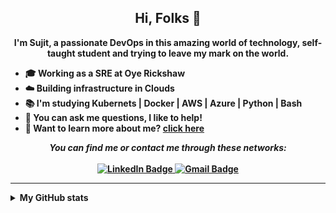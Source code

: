 
<h2 align="center">Hi, Folks 👋</h2>

<p align="center"> 
  <b>I'm Sujit, a passionate DevOps in this amazing world of technology, self-taught student and trying to leave my mark on the world. <b><br/>
    <ul>
        <li>🎓 Working as a SRE at Oye Rickshaw</li>
        <li>☁️ Building infrastructure in Clouds</li>
        <li>📚 I'm studying Kubernets | Docker | AWS | Azure | Python | Bash</li>
        <li>💬 You can ask me questions, I like to help!</li>
	<li>👀 Want to learn more about me? <a href="https://github.com/psujit775/psujit775/blob/main/Sujit's%20Resume.pdf">click here</a></li>
    </ul>
</p>
<p align="center">
    <i>You can find me or contact me through these networks:</i>
    <br/><br/>
    <a href="https://www.linkedin.com/in/sujit-patel-67467314b/" target="_blank">
        <img src="https://img.shields.io/badge/-LinkedIn-0A0A0B?logo=linkedin&style=for-the-badge&logoColor=white" alt="LinkedIn Badge" />
    </a>
    <a href="mailto:reachme@sujitpatel.in" target="_blank">
        <img src="https://img.shields.io/badge/EMail-0A0A0B?style=for-the-badge&logo=gmail&logoColor=white" alt="Gmail Badge" />
    </a>
</p>

---

<details>
    <summary>My GitHub stats</summary>
    <br />
    <p align="center">
        <img src="https://github-profile-trophy.vercel.app/?username=psujit775&theme=darkhub&margin-w=15" alt="Trophies GitHub" />
    </p>
    <p align="center">
        <img src="https://github-readme-stats.vercel.app/api?username=psujit775&theme=dark&show_icons=true&include_all_commits=true&locale=en" alt="General Statistics" />
    </p>
    <p align="center">
        <img src="https://github-readme-streak-stats.herokuapp.com/?user=psujit775&theme=dark" alt="Streak Stats" />
    </p>
    <p align="center">
        <img src="https://activity-graph.herokuapp.com/graph?username=psujit775&theme=xcode&bg_color=151515" alt="Activity Graph" />
    </p>
</details>
